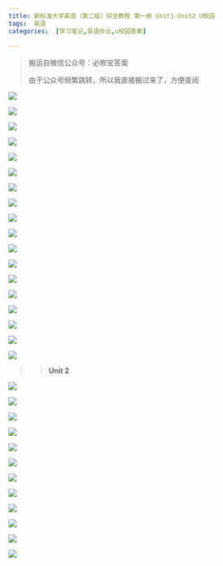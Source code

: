 ```yaml
---
title: 新标准大学英语（第二版）综合教程 第一册 Unit1-Unit2 U校园
tags:  英语
categories:  [学习笔记,英语作业,u校园答案]
 
---
```


> 搬运自微信公众号：必修宝答案
>
> 由于公众号频繁跳转，所以我直接搬过来了，方便查阅

![](https://mmbiz.qpic.cn/mmbiz_png/QFR1hXsarqHibfhwvXicc7tZl5xutOj7QHksA3gST3sAXyrkue19nc0xBBs8Wb1D7liarPnBPLsuY4qyy84iaJPFew/640?wx_fmt=png&wxfrom=5&wx_lazy=1&wx_co=1&tp=wxpic)

![](https://mmbiz.qpic.cn/mmbiz_png/DFRdyyYF9pxvdCgmicZLia80Otia7oLSBetVebJgt8kQjnHT1zl5j4YU92RYHfiascAPCKZ3MhicVc9riaFic6E9NsK4g/640?wx_fmt=png&wxfrom=5&wx_lazy=1&wx_co=1&tp=wxpic)

![](https://mmbiz.qpic.cn/mmbiz_jpg/YGgMmXKsXeibCyrDDU52YZuUJ80nVy8iaY8HxP5qRf6wToxsibA9OGpscMNYDZL6iacibImlApskJ1ibVsib6HSEDLrjA/640?wx_fmt=jpeg&wxfrom=5&wx_lazy=1&wx_co=1&tp=wxpic)

![](https://mmbiz.qpic.cn/mmbiz_png/QFR1hXsarqHibfhwvXicc7tZl5xutOj7QHw5BJr3mpyH6BQc1FHvq1tJ2V5KeGUzQwxTEibdJxiaAiawaFIWoicKCBeg/640?wx_fmt=png&wxfrom=5&wx_lazy=1&wx_co=1&tp=wxpic)

![](https://mmbiz.qpic.cn/mmbiz_png/QFR1hXsarqHibfhwvXicc7tZl5xutOj7QH4meDxO4bM6ENsgMUhvY0kwwibnY0xftIOYb7hYchTjlyriaaicHicCgGibQ/640?wx_fmt=png&tp=wxpic&wxfrom=5&wx_lazy=1&wx_co=1)

![](https://mmbiz.qpic.cn/mmbiz_png/QFR1hXsarqHibfhwvXicc7tZl5xutOj7QHO8R1MczfohkLj42sewuNI2j2rRaowSBOkQuGWfWkDVsdoAQRWoMlHw/640?wx_fmt=png&wxfrom=5&wx_lazy=1&wx_co=1&tp=wxpic)

![](https://mmbiz.qpic.cn/mmbiz_png/QFR1hXsarqHibfhwvXicc7tZl5xutOj7QHniaqia4UVMXo1qIE5GfK6PyVk9OpoOM5T1BIJ8bCJl2ZjtvEictiaCbs3Q/640?wx_fmt=png&tp=wxpic&wxfrom=5&wx_lazy=1&wx_co=1)

![](https://mmbiz.qpic.cn/mmbiz_png/QFR1hXsarqHibfhwvXicc7tZl5xutOj7QHHntBkAJx1WL9akRAzDouprtKWTwDdldsP41b5INicDtZfhn5Vn86tPA/640?wx_fmt=png&wxfrom=5&wx_lazy=1&wx_co=1&tp=wxpic)

![](https://mmbiz.qpic.cn/mmbiz_png/QFR1hXsarqHibfhwvXicc7tZl5xutOj7QH2q8P1UVDXVuRMiaIibaIfzPRbKPl5lDamaXBZ0foJyf751gvRcADwkWA/640?wx_fmt=png&wxfrom=5&wx_lazy=1&wx_co=1&tp=wxpic)

![](https://mmbiz.qpic.cn/mmbiz_png/QFR1hXsarqHibfhwvXicc7tZl5xutOj7QHYgxKBx5ZGibxyicJqaANSzNOPLlelwibEWk2dNiaBvMntZ1MItLDsmSMqw/640?wx_fmt=png&tp=wxpic&wxfrom=5&wx_lazy=1&wx_co=1)

![](https://mmbiz.qpic.cn/mmbiz_png/QFR1hXsarqHibfhwvXicc7tZl5xutOj7QHgicWVOdOFghPptOg7kDzY7sUQHiaOUJnEmW087TbMzxap3UiaS3aibYiayA/640?wx_fmt=png&wxfrom=5&wx_lazy=1&wx_co=1&tp=wxpic)

![](https://mmbiz.qpic.cn/mmbiz_png/QFR1hXsarqHibfhwvXicc7tZl5xutOj7QHURZmC4zLdS3ib4BxSxMicC7fve1T2gicGUFRDtmaeBwtDlnvB2dUFO2GA/640?wx_fmt=png&wxfrom=5&wx_lazy=1&wx_co=1&tp=wxpic)

![](https://mmbiz.qpic.cn/mmbiz_png/QFR1hXsarqHibfhwvXicc7tZl5xutOj7QHJ4fUZDl2dkhxiayKFNODsPEjZnf5hDkAe8o6Y5goWoTbSYUDSCNLjZg/640?wx_fmt=png&tp=wxpic&wxfrom=5&wx_lazy=1&wx_co=1)

![](https://mmbiz.qpic.cn/mmbiz_png/QFR1hXsarqHibfhwvXicc7tZl5xutOj7QHI3mPGG0SzJozvzb6wB7ZqEF17XOL2FLbROak6fnaQodohapD4n4ic8g/640?wx_fmt=png&wxfrom=5&wx_lazy=1&wx_co=1&tp=wxpic)

![](https://mmbiz.qpic.cn/mmbiz_png/QFR1hXsarqHibfhwvXicc7tZl5xutOj7QHTVqtibdRngPicDuL0M87a5jNIo5vmiaOlp3MjsZDY2BEibouxQ5lcl2fFw/640?wx_fmt=png&wxfrom=5&wx_lazy=1&wx_co=1&tp=wxpic)

![](https://mmbiz.qpic.cn/mmbiz_png/QFR1hXsarqHibfhwvXicc7tZl5xutOj7QHSeSh2j8MDhnnRZBQF1VBoiccAhZRUak9P1c56aDsK6tk4pG6AudDuibg/640?wx_fmt=png&wxfrom=5&wx_lazy=1&wx_co=1&tp=wxpic)

![](https://mmbiz.qpic.cn/mmbiz_png/QFR1hXsarqHibfhwvXicc7tZl5xutOj7QHv9jGQMicSMGIibJMIT90U3RkaFnEWBcJibFvMcm9YXB3TxGibOy8xU6w4w/640?wx_fmt=png&wxfrom=5&wx_lazy=1&wx_co=1&tp=wxpic)

![](https://mmbiz.qpic.cn/mmbiz_png/QFR1hXsarqHibfhwvXicc7tZl5xutOj7QHVDelAw7e5IFTMbNVOrJbuyKwSBrThb5ib8SHP8fgyJR11yJvbBFTj4A/640?wx_fmt=png&tp=wxpic&wxfrom=5&wx_lazy=1&wx_co=1)



> > **Unit 2**



![](https://mmbiz.qpic.cn/mmbiz_png/QFR1hXsarqHibfhwvXicc7tZl5xutOj7QHOTh6QMp1hRZvzOhDu2Xh65kcGoMjF3p8wGZozzbQZA0PBnxxT91B8g/640?wx_fmt=png&wxfrom=5&wx_lazy=1&wx_co=1&tp=wxpic)

![](https://mmbiz.qpic.cn/mmbiz_png/QFR1hXsarqHibfhwvXicc7tZl5xutOj7QHFjyQTIQc1wEKJGe7CcViakZvhOp30EYKu1lPk66VpDOPaouw8q8GD0Q/640?wx_fmt=png&wxfrom=5&wx_lazy=1&wx_co=1&tp=wxpic)

![](https://mmbiz.qpic.cn/mmbiz_png/QFR1hXsarqHibfhwvXicc7tZl5xutOj7QHea49TRuBMUNurbeaia2awnice2LDJy4vAaZNAcZQDGalicp45ZTRIBVUg/640?wx_fmt=png&tp=wxpic&wxfrom=5&wx_lazy=1&wx_co=1)

![](https://mmbiz.qpic.cn/mmbiz_png/QFR1hXsarqHibfhwvXicc7tZl5xutOj7QHbC549qUAe1cBs9hnDEiaFicMOZqWgNibYRRYalHYGSiaMJn3GgnVnhrIyw/640?wx_fmt=png&wxfrom=5&wx_lazy=1&wx_co=1&tp=wxpic)

![](https://mmbiz.qpic.cn/mmbiz_png/QFR1hXsarqHibfhwvXicc7tZl5xutOj7QHeHDnMXQjs6GBptBMuFlnSmOv54KO7icTepSPsXUBKsaUs1Ap1OHYYBA/640?wx_fmt=png&wxfrom=5&wx_lazy=1&wx_co=1&tp=wxpic)

![](https://mmbiz.qpic.cn/mmbiz_png/QFR1hXsarqHibfhwvXicc7tZl5xutOj7QHq5e7SDSMCJ18f0avGOzY4UHE9X2gA4JmY7GOeRHzPkI47pPlNE0NibA/640?wx_fmt=png&tp=wxpic&wxfrom=5&wx_lazy=1&wx_co=1)

![](https://mmbiz.qpic.cn/mmbiz_png/QFR1hXsarqHibfhwvXicc7tZl5xutOj7QHgo1REakG9tlKPFg7NXeSHFQcBq3aMZ54bsymrrE7XJakzFT47IHhBA/640?wx_fmt=png&wxfrom=5&wx_lazy=1&wx_co=1&tp=wxpic)

![](https://mmbiz.qpic.cn/mmbiz_png/QFR1hXsarqHibfhwvXicc7tZl5xutOj7QHSWn557cncs2yQopTKbtDP8uCUUTdVCNic6yL4eqvuic1icNEics9p4biaXA/640?wx_fmt=png&wxfrom=5&wx_lazy=1&wx_co=1&tp=wxpic)

![](https://mmbiz.qpic.cn/mmbiz_png/QFR1hXsarqHibfhwvXicc7tZl5xutOj7QHTJaBicAZRWPqGwrEfiauuoPSxoqnNT81JxywsT9vSu8ToMG2wsOibrEZg/640?wx_fmt=png&tp=wxpic&wxfrom=5&wx_lazy=1&wx_co=1)

![](https://mmbiz.qpic.cn/mmbiz_png/QFR1hXsarqHibfhwvXicc7tZl5xutOj7QHLbc3673cDnXwdfgYF8I6hZI1ozggJmutuBDwx7YqNTnoLCn9e4lFiaQ/640?wx_fmt=png&wxfrom=5&wx_lazy=1&wx_co=1&tp=wxpic)

![](https://mmbiz.qpic.cn/mmbiz_png/QFR1hXsarqHibfhwvXicc7tZl5xutOj7QH9nCF14M5c8rDGqTGWtwMgTXkPPOzgSDnAibP1mttCGY5l3UDSAq0nDw/640?wx_fmt=png&tp=wxpic&wxfrom=5&wx_lazy=1&wx_co=1)

![](https://mmbiz.qpic.cn/mmbiz_png/QFR1hXsarqHibfhwvXicc7tZl5xutOj7QHK6dfib2DWKKovEo9iah8uJylnJujvu4iciarbNM4NDIcmbb88D8U4bk1Lw/640?wx_fmt=png&wxfrom=5&wx_lazy=1&wx_co=1&tp=wxpic)